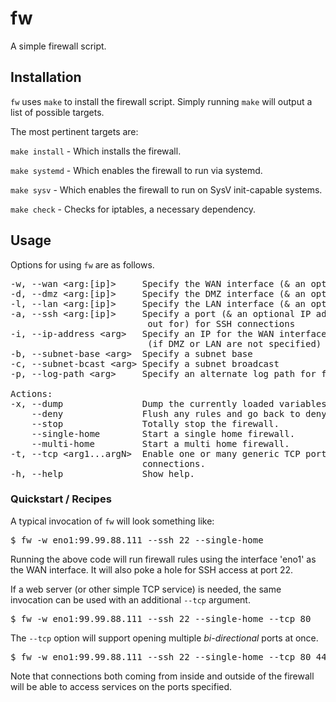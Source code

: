 # fw  

A simple firewall script.


## Installation

`fw` uses `make` to install the firewall script.  Simply running `make` will 
output a list of possible targets.


The most pertinent targets are:

`make install` - Which installs the firewall.

`make systemd` - Which enables the firewall to run via systemd.

`make sysv` - Which enables the firewall to run on SysV init-capable systems.

`make check` - Checks for iptables, a necessary dependency.


## Usage 

Options for using `fw` are as follows.

<pre>
-w, --wan &lt;arg:[ip]&gt;     Specify the WAN interface (& an optional IP address)
-d, --dmz &lt;arg:[ip]&gt;     Specify the DMZ interface (& an optional IP address)
-l, --lan &lt;arg:[ip]&gt;     Specify the LAN interface (& an optional IP address)
-a, --ssh &lt;arg:[ip]&gt;     Specify a port (& an optional IP address to listen 
                          out for) for SSH connections
-i, --ip-address &lt;arg&gt;   Specify an IP for the WAN interface 
                          (if DMZ or LAN are not specified)
-b, --subnet-base &lt;arg&gt;  Specify a subnet base
-c, --subnet-bcast &lt;arg&gt; Specify a subnet broadcast
-p, --log-path &lt;arg&gt;     Specify an alternate log path for firewall messages 

Actions:
-x, --dump               Dump the currently loaded variables 
    --deny               Flush any rules and go back to deny-by-default policy.
    --stop               Totally stop the firewall.
    --single-home        Start a single home firewall.
    --multi-home         Start a multi home firewall.
-t, --tcp &lt;arg1...argN&gt;  Enable one or many generic TCP ports to listen for 
                         connections.
-h, --help               Show help.
</pre>


### Quickstart / Recipes 

A typical invocation of `fw` will look something like:

<pre>
$ fw -w eno1:99.99.88.111 --ssh 22 --single-home
</pre>

Running the above code will run firewall rules using the interface 'eno1' as
the WAN interface.  It will also poke a hole for SSH access at port 22.


If a web server (or other simple TCP service) is needed, the same invocation
can be used with an additional `--tcp` argument. 

<pre>
$ fw -w eno1:99.99.88.111 --ssh 22 --single-home --tcp 80
</pre>

The `--tcp` option will support opening multiple <i>bi-directional</i> ports
at once.  

<pre>
$ fw -w eno1:99.99.88.111 --ssh 22 --single-home --tcp 80 443 1222
</pre>

Note that connections both coming from inside and outside of the firewall will 
be able to access services on the ports specified.
